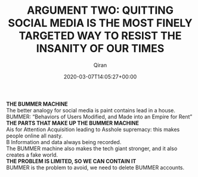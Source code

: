 ﻿---
title: 'ARGUMENT TWO: QUITTING SOCIAL MEDIA IS THE MOST FINELY TARGETED WAY TO RESIST THE INSANITY OF OUR TIMES'
author: Qiran
type: post
date: 2020-03-07T14:05:27+00:00
aliases: ["/argument-two-quitting-social-media-is-the-most-finely-targeted-way-to-resist-the-insanity-of-our-times/"]
tags:
  - Ten Arguments for Deleting Your Social Media Accounts Right Now

---
**THE BUMMER MACHINE**  
The better analogy for social media is paint contains lead in a house.  
BUMMER: “Behaviors of Users Modified, and Made into an Empire for Rent”  
**THE PARTS THAT MAKE UP THE BUMMER MACHINE**  
Ais for Attention Acquisition leading to Asshole supremacy: this makes people online all nasty.  
B Information and data always being recorded.  
The BUMMER machine also makes the tech giant stronger, and it also creates a fake world.  
**THE PROBLEM IS LIMITED, SO WE CAN CONTAIN IT**  
BUMMER is the problem to avoid, we need to delete BUMMER accounts.
